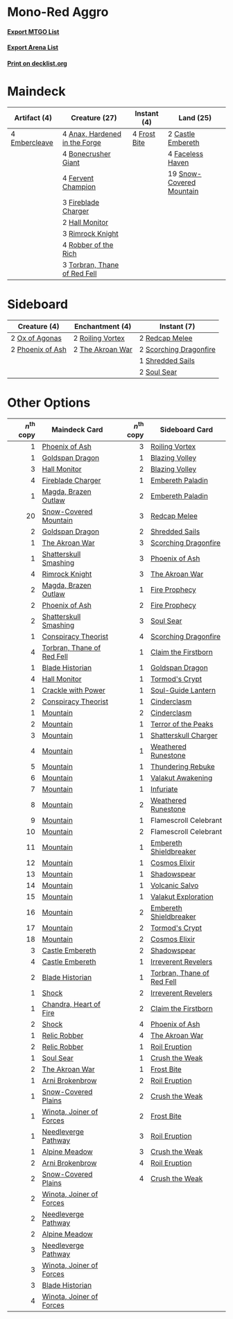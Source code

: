 # Mono-Red Aggro

#### [Export MTGO List](../collection/Mono-Red%20Aggro/Mono-Red%20Aggro.txt)
#### [Export Arena List](../collection/Mono-Red%20Aggro/Mono-Red%20Aggro_arena.txt)
#### [Print on decklist.org](http://decklist.org/?deckmain=4%09Anax,%20Hardened%20in%20the%20Forge%0A4%09Bonecrusher%20Giant%0A2%09Castle%20Embereth%0A4%09Embercleave%0A4%09Faceless%20Haven%0A4%09Fervent%20Champion%0A3%09Fireblade%20Charger%0A4%09Frost%20Bite%0A2%09Hall%20Monitor%0A3%09Rimrock%20Knight%0A4%09Robber%20of%20the%20Rich%0A19%09Snow-Covered%20Mountain%0A3%09Torbran,%20Thane%20of%20Red%20Fell&deckside=2%09Ox%20of%20Agonas%0A2%09Phoenix%20of%20Ash%0A2%09Redcap%20Melee%0A2%09Roiling%20Vortex%0A2%09Scorching%20Dragonfire%0A1%09Shredded%20Sails%0A2%09Soul%20Sear%0A2%09The%20Akroan%20War)
# Maindeck

|                                      Artifact (4)                                      |                                             Creature (27)                                              |                                      Instant (4)                                      |                                             Land (25)                                             |
|----------------------------------------------------------------------------------------|--------------------------------------------------------------------------------------------------------|---------------------------------------------------------------------------------------|---------------------------------------------------------------------------------------------------|
|4 [Embercleave](http://gatherer.wizards.com/Pages/Card/Details.aspx?multiverseid=473082)|4 [Anax, Hardened in the Forge](http://gatherer.wizards.com/Pages/Card/Details.aspx?multiverseid=476376)|4 [Frost Bite](http://gatherer.wizards.com/Pages/Card/Details.aspx?multiverseid=503750)|2 [Castle Embereth](http://gatherer.wizards.com/Pages/Card/Details.aspx?multiverseid=473201)       |
|                                                                                        |4 [Bonecrusher Giant](http://gatherer.wizards.com/Pages/Card/Details.aspx?multiverseid=473077)          |                                                                                       |4 [Faceless Haven](http://gatherer.wizards.com/Pages/Card/Details.aspx?multiverseid=503874)        |
|                                                                                        |4 [Fervent Champion](http://gatherer.wizards.com/Pages/Card/Details.aspx?multiverseid=473086)           |                                                                                       |19 [Snow-Covered Mountain](http://gatherer.wizards.com/Pages/Card/Details.aspx?multiverseid=121233)|
|                                                                                        |3 [Fireblade Charger](http://gatherer.wizards.com/Pages/Card/Details.aspx?multiverseid=491779)          |                                                                                       |                                                                                                   |
|                                                                                        |2 [Hall Monitor](http://gatherer.wizards.com/Pages/Card/Details.aspx?multiverseid=513582)               |                                                                                       |                                                                                                   |
|                                                                                        |3 [Rimrock Knight](http://gatherer.wizards.com/Pages/Card/Details.aspx?multiverseid=473099)             |                                                                                       |                                                                                                   |
|                                                                                        |4 [Robber of the Rich](http://gatherer.wizards.com/Pages/Card/Details.aspx?multiverseid=473100)         |                                                                                       |                                                                                                   |
|                                                                                        |3 [Torbran, Thane of Red Fell](http://gatherer.wizards.com/Pages/Card/Details.aspx?multiverseid=473109) |                                                                                       |                                                                                                   |


# Sideboard

|                                       Creature (4)                                        |                                      Enchantment (4)                                      |                                           Instant (7)                                           |
|-------------------------------------------------------------------------------------------|-------------------------------------------------------------------------------------------|-------------------------------------------------------------------------------------------------|
|2 [Ox of Agonas](http://gatherer.wizards.com/Pages/Card/Details.aspx?multiverseid=476398)  |2 [Roiling Vortex](http://gatherer.wizards.com/Pages/Card/Details.aspx?multiverseid=491797)|2 [Redcap Melee](http://gatherer.wizards.com/Pages/Card/Details.aspx?multiverseid=473097)        |
|2 [Phoenix of Ash](http://gatherer.wizards.com/Pages/Card/Details.aspx?multiverseid=476399)|2 [The Akroan War](http://gatherer.wizards.com/Pages/Card/Details.aspx?multiverseid=476375)|2 [Scorching Dragonfire](http://gatherer.wizards.com/Pages/Card/Details.aspx?multiverseid=473101)|
|                                                                                           |                                                                                           |1 [Shredded Sails](http://gatherer.wizards.com/Pages/Card/Details.aspx?multiverseid=479656)      |
|                                                                                           |                                                                                           |2 [Soul Sear](http://gatherer.wizards.com/Pages/Card/Details.aspx?multiverseid=485483)           |


# Other Options

|*n*<sup>th</sup> copy|                                            Maindeck Card                                            |*n*<sup>th</sup> copy|                                           Sideboard Card                                            |
|--------------------:|-----------------------------------------------------------------------------------------------------|--------------------:|-----------------------------------------------------------------------------------------------------|
|                    1|[Phoenix of Ash](http://gatherer.wizards.com/Pages/Card/Details.aspx?multiverseid=476399)            |                    3|[Roiling Vortex](http://gatherer.wizards.com/Pages/Card/Details.aspx?multiverseid=491797)            |
|                    1|[Goldspan Dragon](http://gatherer.wizards.com/Pages/Card/Details.aspx?multiverseid=503751)           |                    1|[Blazing Volley](http://gatherer.wizards.com/Pages/Card/Details.aspx?multiverseid=426821)            |
|                    3|[Hall Monitor](http://gatherer.wizards.com/Pages/Card/Details.aspx?multiverseid=513582)              |                    2|[Blazing Volley](http://gatherer.wizards.com/Pages/Card/Details.aspx?multiverseid=426821)            |
|                    4|[Fireblade Charger](http://gatherer.wizards.com/Pages/Card/Details.aspx?multiverseid=491779)         |                    1|[Embereth Paladin](http://gatherer.wizards.com/Pages/Card/Details.aspx?multiverseid=473083)          |
|                    1|[Magda, Brazen Outlaw](http://gatherer.wizards.com/Pages/Card/Details.aspx?multiverseid=503754)      |                    2|[Embereth Paladin](http://gatherer.wizards.com/Pages/Card/Details.aspx?multiverseid=473083)          |
|                   20|[Snow-Covered Mountain](http://gatherer.wizards.com/Pages/Card/Details.aspx?multiverseid=121233)     |                    3|[Redcap Melee](http://gatherer.wizards.com/Pages/Card/Details.aspx?multiverseid=473097)              |
|                    2|[Goldspan Dragon](http://gatherer.wizards.com/Pages/Card/Details.aspx?multiverseid=503751)           |                    2|[Shredded Sails](http://gatherer.wizards.com/Pages/Card/Details.aspx?multiverseid=479656)            |
|                    1|[The Akroan War](http://gatherer.wizards.com/Pages/Card/Details.aspx?multiverseid=476375)            |                    3|[Scorching Dragonfire](http://gatherer.wizards.com/Pages/Card/Details.aspx?multiverseid=473101)      |
|                    1|[Shatterskull Smashing](http://gatherer.wizards.com/Pages/Card/Details.aspx?multiverseid=491802)     |                    3|[Phoenix of Ash](http://gatherer.wizards.com/Pages/Card/Details.aspx?multiverseid=476399)            |
|                    4|[Rimrock Knight](http://gatherer.wizards.com/Pages/Card/Details.aspx?multiverseid=473099)            |                    3|[The Akroan War](http://gatherer.wizards.com/Pages/Card/Details.aspx?multiverseid=476375)            |
|                    2|[Magda, Brazen Outlaw](http://gatherer.wizards.com/Pages/Card/Details.aspx?multiverseid=503754)      |                    1|[Fire Prophecy](http://gatherer.wizards.com/Pages/Card/Details.aspx?multiverseid=479636)             |
|                    2|[Phoenix of Ash](http://gatherer.wizards.com/Pages/Card/Details.aspx?multiverseid=476399)            |                    2|[Fire Prophecy](http://gatherer.wizards.com/Pages/Card/Details.aspx?multiverseid=479636)             |
|                    2|[Shatterskull Smashing](http://gatherer.wizards.com/Pages/Card/Details.aspx?multiverseid=491802)     |                    3|[Soul Sear](http://gatherer.wizards.com/Pages/Card/Details.aspx?multiverseid=485483)                 |
|                    1|[Conspiracy Theorist](http://gatherer.wizards.com/Pages/Card/Details.aspx?multiverseid=513571)       |                    4|[Scorching Dragonfire](http://gatherer.wizards.com/Pages/Card/Details.aspx?multiverseid=473101)      |
|                    4|[Torbran, Thane of Red Fell](http://gatherer.wizards.com/Pages/Card/Details.aspx?multiverseid=473109)|                    1|[Claim the Firstborn](http://gatherer.wizards.com/Pages/Card/Details.aspx?multiverseid=473080)       |
|                    1|[Blade Historian](http://gatherer.wizards.com/Pages/Card/Details.aspx?multiverseid=513657)           |                    1|[Goldspan Dragon](http://gatherer.wizards.com/Pages/Card/Details.aspx?multiverseid=503751)           |
|                    4|[Hall Monitor](http://gatherer.wizards.com/Pages/Card/Details.aspx?multiverseid=513582)              |                    1|[Tormod's Crypt](http://gatherer.wizards.com/Pages/Card/Details.aspx?multiverseid=389723)            |
|                    1|[Crackle with Power](http://gatherer.wizards.com/Pages/Card/Details.aspx?multiverseid=513572)        |                    1|[Soul-Guide Lantern](http://gatherer.wizards.com/Pages/Card/Details.aspx?multiverseid=476488)        |
|                    2|[Conspiracy Theorist](http://gatherer.wizards.com/Pages/Card/Details.aspx?multiverseid=513571)       |                    1|[Cinderclasm](http://gatherer.wizards.com/Pages/Card/Details.aspx?multiverseid=491776)               |
|                    1|[Mountain](http://gatherer.wizards.com/Pages/Card/Details.aspx?multiverseid=439859)                  |                    2|[Cinderclasm](http://gatherer.wizards.com/Pages/Card/Details.aspx?multiverseid=491776)               |
|                    2|[Mountain](http://gatherer.wizards.com/Pages/Card/Details.aspx?multiverseid=439859)                  |                    1|[Terror of the Peaks](http://gatherer.wizards.com/Pages/Card/Details.aspx?multiverseid=485487)       |
|                    3|[Mountain](http://gatherer.wizards.com/Pages/Card/Details.aspx?multiverseid=439859)                  |                    1|[Shatterskull Charger](http://gatherer.wizards.com/Pages/Card/Details.aspx?multiverseid=491800)      |
|                    4|[Mountain](http://gatherer.wizards.com/Pages/Card/Details.aspx?multiverseid=439859)                  |                    1|[Weathered Runestone](http://gatherer.wizards.com/Pages/Card/Details.aspx?multiverseid=503863)       |
|                    5|[Mountain](http://gatherer.wizards.com/Pages/Card/Details.aspx?multiverseid=439859)                  |                    1|[Thundering Rebuke](http://gatherer.wizards.com/Pages/Card/Details.aspx?multiverseid=491814)         |
|                    6|[Mountain](http://gatherer.wizards.com/Pages/Card/Details.aspx?multiverseid=439859)                  |                    1|[Valakut Awakening](http://gatherer.wizards.com/Pages/Card/Details.aspx?multiverseid=491818)         |
|                    7|[Mountain](http://gatherer.wizards.com/Pages/Card/Details.aspx?multiverseid=439859)                  |                    1|[Infuriate](http://gatherer.wizards.com/Pages/Card/Details.aspx?multiverseid=466899)                 |
|                    8|[Mountain](http://gatherer.wizards.com/Pages/Card/Details.aspx?multiverseid=439859)                  |                    2|[Weathered Runestone](http://gatherer.wizards.com/Pages/Card/Details.aspx?multiverseid=503863)       |
|                    9|[Mountain](http://gatherer.wizards.com/Pages/Card/Details.aspx?multiverseid=439859)                  |                    1|Flamescroll Celebrant                                                                                |
|                   10|[Mountain](http://gatherer.wizards.com/Pages/Card/Details.aspx?multiverseid=439859)                  |                    2|Flamescroll Celebrant                                                                                |
|                   11|[Mountain](http://gatherer.wizards.com/Pages/Card/Details.aspx?multiverseid=439859)                  |                    1|[Embereth Shieldbreaker](http://gatherer.wizards.com/Pages/Card/Details.aspx?multiverseid=473084)    |
|                   12|[Mountain](http://gatherer.wizards.com/Pages/Card/Details.aspx?multiverseid=439859)                  |                    1|[Cosmos Elixir](http://gatherer.wizards.com/Pages/Card/Details.aspx?multiverseid=503853)             |
|                   13|[Mountain](http://gatherer.wizards.com/Pages/Card/Details.aspx?multiverseid=439859)                  |                    1|[Shadowspear](http://gatherer.wizards.com/Pages/Card/Details.aspx?multiverseid=476487)               |
|                   14|[Mountain](http://gatherer.wizards.com/Pages/Card/Details.aspx?multiverseid=439859)                  |                    1|[Volcanic Salvo](http://gatherer.wizards.com/Pages/Card/Details.aspx?multiverseid=485495)            |
|                   15|[Mountain](http://gatherer.wizards.com/Pages/Card/Details.aspx?multiverseid=439859)                  |                    1|[Valakut Exploration](http://gatherer.wizards.com/Pages/Card/Details.aspx?multiverseid=491820)       |
|                   16|[Mountain](http://gatherer.wizards.com/Pages/Card/Details.aspx?multiverseid=439859)                  |                    2|[Embereth Shieldbreaker](http://gatherer.wizards.com/Pages/Card/Details.aspx?multiverseid=473084)    |
|                   17|[Mountain](http://gatherer.wizards.com/Pages/Card/Details.aspx?multiverseid=439859)                  |                    2|[Tormod's Crypt](http://gatherer.wizards.com/Pages/Card/Details.aspx?multiverseid=389723)            |
|                   18|[Mountain](http://gatherer.wizards.com/Pages/Card/Details.aspx?multiverseid=439859)                  |                    2|[Cosmos Elixir](http://gatherer.wizards.com/Pages/Card/Details.aspx?multiverseid=503853)             |
|                    3|[Castle Embereth](http://gatherer.wizards.com/Pages/Card/Details.aspx?multiverseid=473201)           |                    2|[Shadowspear](http://gatherer.wizards.com/Pages/Card/Details.aspx?multiverseid=476487)               |
|                    4|[Castle Embereth](http://gatherer.wizards.com/Pages/Card/Details.aspx?multiverseid=473201)           |                    1|[Irreverent Revelers](http://gatherer.wizards.com/Pages/Card/Details.aspx?multiverseid=476394)       |
|                    2|[Blade Historian](http://gatherer.wizards.com/Pages/Card/Details.aspx?multiverseid=513657)           |                    1|[Torbran, Thane of Red Fell](http://gatherer.wizards.com/Pages/Card/Details.aspx?multiverseid=473109)|
|                    1|[Shock](http://gatherer.wizards.com/Pages/Card/Details.aspx?multiverseid=129732)                     |                    2|[Irreverent Revelers](http://gatherer.wizards.com/Pages/Card/Details.aspx?multiverseid=476394)       |
|                    1|[Chandra, Heart of Fire](http://gatherer.wizards.com/Pages/Card/Details.aspx?multiverseid=485458)    |                    2|[Claim the Firstborn](http://gatherer.wizards.com/Pages/Card/Details.aspx?multiverseid=473080)       |
|                    2|[Shock](http://gatherer.wizards.com/Pages/Card/Details.aspx?multiverseid=129732)                     |                    4|[Phoenix of Ash](http://gatherer.wizards.com/Pages/Card/Details.aspx?multiverseid=476399)            |
|                    1|[Relic Robber](http://gatherer.wizards.com/Pages/Card/Details.aspx?multiverseid=491794)              |                    4|[The Akroan War](http://gatherer.wizards.com/Pages/Card/Details.aspx?multiverseid=476375)            |
|                    2|[Relic Robber](http://gatherer.wizards.com/Pages/Card/Details.aspx?multiverseid=491794)              |                    1|[Roil Eruption](http://gatherer.wizards.com/Pages/Card/Details.aspx?multiverseid=491796)             |
|                    1|[Soul Sear](http://gatherer.wizards.com/Pages/Card/Details.aspx?multiverseid=485483)                 |                    1|[Crush the Weak](http://gatherer.wizards.com/Pages/Card/Details.aspx?multiverseid=503740)            |
|                    2|[The Akroan War](http://gatherer.wizards.com/Pages/Card/Details.aspx?multiverseid=476375)            |                    1|[Frost Bite](http://gatherer.wizards.com/Pages/Card/Details.aspx?multiverseid=503750)                |
|                    1|[Arni Brokenbrow](http://gatherer.wizards.com/Pages/Card/Details.aspx?multiverseid=503731)           |                    2|[Roil Eruption](http://gatherer.wizards.com/Pages/Card/Details.aspx?multiverseid=491796)             |
|                    1|[Snow-Covered Plains](http://gatherer.wizards.com/Pages/Card/Details.aspx?multiverseid=121267)       |                    2|[Crush the Weak](http://gatherer.wizards.com/Pages/Card/Details.aspx?multiverseid=503740)            |
|                    1|[Winota, Joiner of Forces](http://gatherer.wizards.com/Pages/Card/Details.aspx?multiverseid=479736)  |                    2|[Frost Bite](http://gatherer.wizards.com/Pages/Card/Details.aspx?multiverseid=503750)                |
|                    1|[Needleverge Pathway](http://gatherer.wizards.com/Pages/Card/Details.aspx?multiverseid=491918)       |                    3|[Roil Eruption](http://gatherer.wizards.com/Pages/Card/Details.aspx?multiverseid=491796)             |
|                    1|[Alpine Meadow](http://gatherer.wizards.com/Pages/Card/Details.aspx?multiverseid=503864)             |                    3|[Crush the Weak](http://gatherer.wizards.com/Pages/Card/Details.aspx?multiverseid=503740)            |
|                    2|[Arni Brokenbrow](http://gatherer.wizards.com/Pages/Card/Details.aspx?multiverseid=503731)           |                    4|[Roil Eruption](http://gatherer.wizards.com/Pages/Card/Details.aspx?multiverseid=491796)             |
|                    2|[Snow-Covered Plains](http://gatherer.wizards.com/Pages/Card/Details.aspx?multiverseid=121267)       |                    4|[Crush the Weak](http://gatherer.wizards.com/Pages/Card/Details.aspx?multiverseid=503740)            |
|                    2|[Winota, Joiner of Forces](http://gatherer.wizards.com/Pages/Card/Details.aspx?multiverseid=479736)  |                     |                                                                                                     |
|                    2|[Needleverge Pathway](http://gatherer.wizards.com/Pages/Card/Details.aspx?multiverseid=491918)       |                     |                                                                                                     |
|                    2|[Alpine Meadow](http://gatherer.wizards.com/Pages/Card/Details.aspx?multiverseid=503864)             |                     |                                                                                                     |
|                    3|[Needleverge Pathway](http://gatherer.wizards.com/Pages/Card/Details.aspx?multiverseid=491918)       |                     |                                                                                                     |
|                    3|[Winota, Joiner of Forces](http://gatherer.wizards.com/Pages/Card/Details.aspx?multiverseid=479736)  |                     |                                                                                                     |
|                    3|[Blade Historian](http://gatherer.wizards.com/Pages/Card/Details.aspx?multiverseid=513657)           |                     |                                                                                                     |
|                    4|[Winota, Joiner of Forces](http://gatherer.wizards.com/Pages/Card/Details.aspx?multiverseid=479736)  |                     |                                                                                                     |

